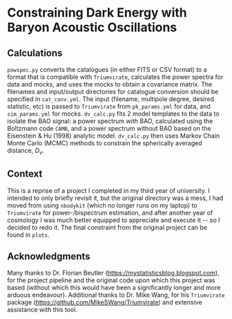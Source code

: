 # Constraining Dark Energy with Baryon Acoustic Oscillations

## Calculations
`powspec.py` converts the catalogues (in either FITS or CSV format) to a format that is compatible with `Triumvirate`, calculates the power spectra for data and mocks, and uses the mocks to obtain a covariance matrix. The filenames and input/output directories for catalogue conversion should be specified in `cat_conv.yml`. The input (filename, multipole degree, desired statistic, etc) is passed to `Triumvirate` from `pk_params.yml` for data, and `sim_params.yml` for mocks. `dv_calc.py` fits 2 model templates to the data to isolate the BAO signal: a power spectrum _with_ BAO, calculated using the Boltzmann code `CAMB`, and a power spectrum without BAO based on the Eisenstein & Hu (1998) analytic model. `dv_calc.py` then uses Markov Chain Monte Carlo (MCMC) methods to constrain the spherically averaged distance, $D_v$. 

## Context
This is a reprise of a project I completed in my third year of university. I intended to only briefly revisit it, but the original directory was a mess, I had moved from using `nbodykit` (which no longer runs on my laptop) to `Triumvirate` for power-/bispectrum estimation, and after another year of cosmology I was much better equipped to appreciate and execute it -- so I decided to redo it. The final constraint from the original project can be found in `plots`. 

## Acknowledgments
Many thanks to Dr. Florian Beutler (https://mystatisticsblog.blogspot.com), for the project pipeline and the original code upon which this project was based (without which this would have been a significantly longer and more arduous endeavour). Additional thanks to Dr. Mike Wang, for his `Triumvirate` package (https://github.com/MikeSWang/Triumvirate) and extensive assistance with this tool.
